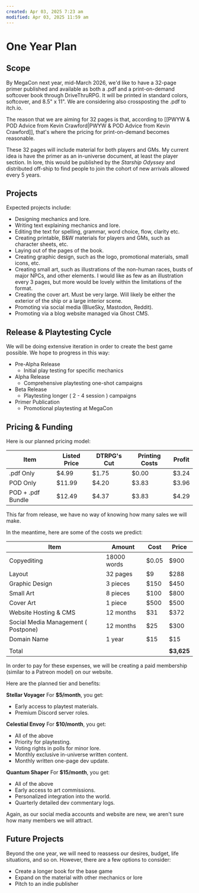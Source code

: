```yaml
---
created: Apr 03, 2025 7:23 am
modified: Apr 03, 2025 11:59 am
---
```


# One Year Plan

## Scope

By MegaCon next year, mid-March 2026, we'd like to have a 32-page primer published and available as both a .pdf and a print-on-demand softcover book through DriveThruRPG. It will be printed in standard colors, softcover, and 8.5" x 11". We are considering also crossposting the .pdf to itch.io.

The reason that we are aiming for 32 pages is that, according to [[PWYW & POD Advice from Kevin Crawford|PWYW & POD Advice from Kevin Crawford]], that's where the pricing for print-on-demand becomes reasonable.

These 32 pages will include material for both players and GMs. My current idea is have the primer as an in-universe document, at least the player section. In lore, this would be published by the *Starship Odyssey* and distributed off-ship to find people to join the cohort of new arrivals allowed every 5 years.

## Projects

Expected projects include:
- Designing mechanics and lore.
- Writing text explaining mechanics and lore.
- Editing the text for spelling, grammar, word choice, flow, clarity etc.
- Creating printable, B&W materials for players and GMs, such as character sheets, etc.
- Laying out of the pages of the book.
- Creating graphic design, such as the logo, promotional materials, small icons, etc.
- Creating small art, such as illustrations of the non-human races, busts of major NPCs, and other elements. I would like as few as an illustration every 3 pages, but more would be lovely within the limitations of the format.
- Creating the cover art. Must be very large. Will likely be either the exterior of the ship or a large interior scene.
- Promoting via social media (BlueSky, Mastodon, Reddit).
- Promoting via a blog website managed via Ghost CMS.

## Release & Playtesting Cycle

We will be doing extensive iteration in order to create the best game possible. We hope to progress in this way:
- Pre-Alpha Release
	- Initial play testing for specific mechanics
- Alpha Release
	- Comprehensive playtesting one-shot campaigns
- Beta Release
	- Playtesting longer ( 2 - 4 session ) campaigns
- Primer Publication
	- Promotional playtesting at MegaCon

## Pricing & Funding

Here is our planned pricing model:

| Item              | Listed Price | DTRPG's Cut | Printing Costs | Profit |
| ----------------- | ------------ | ----------- | -------------- | ------ |
| .pdf Only         | $4.99        | $1.75       | $0.00          | $3.24  |
| POD Only          | $11.99       | $4.20       | $3.83          | $3.96  |
| POD + .pdf Bundle | $12.49       | $4.37       | $3.83          | $4.29  |

This far from release, we have no way of knowing how many sales we will make.

In the meantime, here are some of the costs we predict:

| Item                                | Amount      | Cost  | Price      |
| ----------------------------------- | ----------- | ----- | ---------- |
| Copyediting                         | 18000 words | $0.05 | $900       |
| Layout                              | 32 pages    | $9    | $288       |
| Graphic Design                      | 3 pieces    | $150  | $450       |
| Small Art                           | 8 pieces    | $100  | $800       |
| Cover Art                           | 1 piece     | $500  | $500       |
| Website Hosting & CMS               | 12 months   | $31   | $372       |
| Social Media Management ( Postpone) | 12 months   | $25   | $300       |
| Domain Name                         | 1 year      | $15   | $15        |
|                                     |             |       |            |
| Total                               |             |       | **$3,625** |

In order to pay for these expenses, we will be creating a paid membership (similar to a Patreon model) on our website.

Here are the planned tier and benefits:

**Stellar Voyager**
For **$5/month**, you get:
- Early access to playtest materials.
- Premium Discord server roles.

**Celestial Envoy**
For **$10/month**, you get:
- All of the above
- Priority for playtesting.
- Voting rights in polls for minor lore.
- Monthly exclusive in-universe written content.
- Monthly written one-page dev update.

**Quantum Shaper**
For **$15/month**, you get:
- All of the above
- Early access to art commissions.
- Personalized integration into the world.
- Quarterly detailed dev commentary logs.

Again, as our social media accounts and website are new, we aren't sure how many members we will attract.

## Future Projects

Beyond the one year, we will need to reassess our desires, budget, life situations, and so on. However, there are a few options to consider:
- Create a longer book for the base game
- Expand on the material with other mechanics or lore
- Pitch to an indie publisher